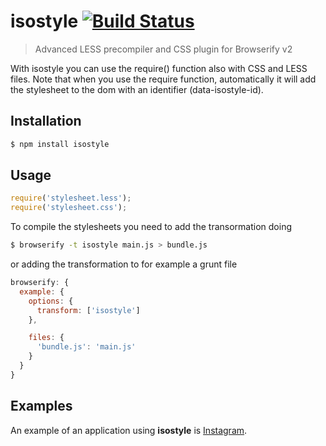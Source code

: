 # isostyle [![Build Status](https://travis-ci.org/iiegor/isostyle.svg?branch=master)](https://travis-ci.org/iiegor/isostyle)
> Advanced LESS precompiler and CSS plugin for Browserify v2

With isostyle you can use the require() function also with CSS and LESS files.
Note that when you use the require function, automatically it will add the stylesheet to the dom with an identifier (data-isostyle-id).

## Installation
```sh
$ npm install isostyle
```

## Usage
```js
require('stylesheet.less');
require('stylesheet.css');
```

To compile the stylesheets you need to add the transormation doing
```sh
$ browserify -t isostyle main.js > bundle.js
```
or adding the transformation to for example a grunt file
```js
browserify: {
  example: {
    options: {
      transform: ['isostyle']
    },

    files: {
      'bundle.js': 'main.js'
    }
  }
}
```

## Examples
An example of an application using **isostyle** is [Instagram](https://instagram.com/).
